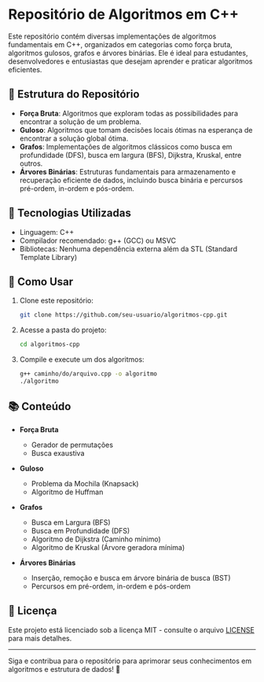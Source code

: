 # Repositório de Algoritmos em C++

Este repositório contém diversas implementações de algoritmos fundamentais em C++, organizados em categorias como força bruta, algoritmos gulosos, grafos e árvores binárias. Ele é ideal para estudantes, desenvolvedores e entusiastas que desejam aprender e praticar algoritmos eficientes.

## 📌 Estrutura do Repositório

- **Força Bruta**: Algoritmos que exploram todas as possibilidades para encontrar a solução de um problema.
- **Guloso**: Algoritmos que tomam decisões locais ótimas na esperança de encontrar a solução global ótima.
- **Grafos**: Implementações de algoritmos clássicos como busca em profundidade (DFS), busca em largura (BFS), Dijkstra, Kruskal, entre outros.
- **Árvores Binárias**: Estruturas fundamentais para armazenamento e recuperação eficiente de dados, incluindo busca binária e percursos pré-ordem, in-ordem e pós-ordem.

## 🚀 Tecnologias Utilizadas

- Linguagem: C++
- Compilador recomendado: g++ (GCC) ou MSVC
- Bibliotecas: Nenhuma dependência externa além da STL (Standard Template Library)

## 📖 Como Usar

1. Clone este repositório:
   ```bash
   git clone https://github.com/seu-usuario/algoritmos-cpp.git
   ```
2. Acesse a pasta do projeto:
   ```bash
   cd algoritmos-cpp
   ```
3. Compile e execute um dos algoritmos:
   ```bash
   g++ caminho/do/arquivo.cpp -o algoritmo
   ./algoritmo
   ```

## 📚 Conteúdo

- **Força Bruta**
  - Gerador de permutações
  - Busca exaustiva

- **Guloso**
  - Problema da Mochila (Knapsack)
  - Algoritmo de Huffman

- **Grafos**
  - Busca em Largura (BFS)
  - Busca em Profundidade (DFS)
  - Algoritmo de Dijkstra (Caminho mínimo)
  - Algoritmo de Kruskal (Árvore geradora mínima)

- **Árvores Binárias**
  - Inserção, remoção e busca em árvore binária de busca (BST)
  - Percursos em pré-ordem, in-ordem e pós-ordem

## 📜 Licença

Este projeto está licenciado sob a licença MIT - consulte o arquivo [LICENSE](LICENSE) para mais detalhes.

---

Siga e contribua para o repositório para aprimorar seus conhecimentos em algoritmos e estrutura de dados! 🚀

